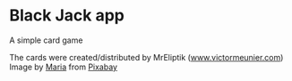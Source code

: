 # Black Jack app   
A simple card game    

The cards were created/distributed by MrEliptik (www.victormeunier.com)  
Image by <a href="https://pixabay.com/users/mariakray-23567841/?utm_source=link-attribution&amp;utm_medium=referral&amp;utm_campaign=image&amp;utm_content=6784532">Maria</a> from <a href="https://pixabay.com//?utm_source=link-attribution&amp;utm_medium=referral&amp;utm_campaign=image&amp;utm_content=6784532">Pixabay</a>  


